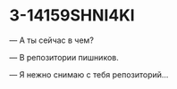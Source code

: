 # 3-14159SHNI4KI
— А ты сейчас в чем?

— В репозитории пишников.

— Я нежно снимаю с тебя репозиторий...
